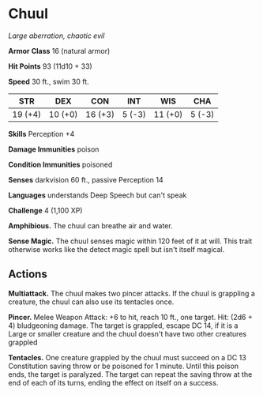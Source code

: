 # Chuul
*Large aberration, chaotic evil*

**Armor Class** 16 (natural armor)

**Hit Points** 93 (11d10 + 33)

**Speed** 30 ft., swim 30 ft.

**STR**|**DEX**|**CON**|**INT**|**WIS**|**CHA**
-------|-------|-------|-------|-------|-------
19 (+4)|10 (+0)|16 (+3)|5 (-3) |11 (+0)|5 (-3)

**Skills** Perception +4

**Damage Immunities** poison

**Condition Immunities** poisoned

**Senses** darkvision 60 ft., passive Perception 14

**Languages** understands Deep Speech but can't speak

**Challenge** 4 (1,100 XP)

**Amphibious.** The chuul can breathe air and water.

**Sense Magic.** The chuul senses magic within 120 feet of it at will. This trait otherwise works like the detect magic spell but isn't itself magical.

## Actions
**Multiattack.** The chuul makes two pincer attacks. If the chuul is grappling a creature, the chuul can also use its tentacles once.

**Pincer.** Melee Weapon Attack: +6 to hit, reach 10 ft., one target. Hit: (2d6 + 4) bludgeoning damage. The target is grappled, escape DC 14, if it is a Large or smaller creature and the chuul doesn't have two other creatures grappled

**Tentacles.** One creature grappled by the chuul must succeed on a DC 13 Constitution saving throw or be poisoned for 1 minute. Until this poison ends, the target is paralyzed. The target can repeat the saving throw at the end of each of its turns, ending the effect on itself on a success.
